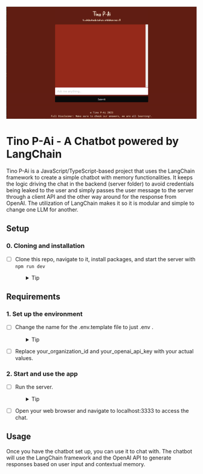 ![Alt text](./server/public/tino-p-ai.png?raw=true "Tino P-Ai")

# Tino P-Ai - A Chatbot powered by LangChain

Tino P-Ai is a JavaScript/TypeScript-based project that uses the LangChain framework to create a simple chatbot with memory functionalities. It keeps the logic driving the chat in the backend (server folder) to avoid credentials being leaked to the user and simply passes the user message to the server through a client API and the other way around for the response from OpenAI. The utilization of LangChain makes it so it is modular and simple to change one LLM for another.

## Setup

### 0. Cloning and installation

- [ ] Clone this repo, navigate to it, install packages, and start the server with `npm run dev`
  <details style="padding-left: 2em">
    <summary>Tip</summary>

  ```sh
  git clone https://github.com/Om-GG/Tino-P-Ai.git
  cd Tino-P-Ai
  npm i
  npm run dev
  ```

  </details>

## Requirements

### 1. Set up the environment

- [ ] Change the name for the .env.template file to just .env .
  <details style="padding-left: 2em">
    <summary>Tip</summary>
    You can do this by simply running:

    ```sh  
    cp .env.template .env
    ```
      
  </details>

- [ ] Replace your_organization_id and your_openai_api_key with your actual values.

### 2. Start and use the app

- [ ] Run the server.
  <details style="padding-left: 2em">
    <summary>Tip</summary>
    
    In the terminal:
  ```sh
  npm run dev
  ```

  </details>

- [ ] Open your web browser and navigate to localhost:3333 to access the chat.

## Usage

Once you have the chatbot set up, you can use it to chat with. The chatbot will use the LangChain framework and the OpenAI API to generate responses based on user input and contextual memory.
